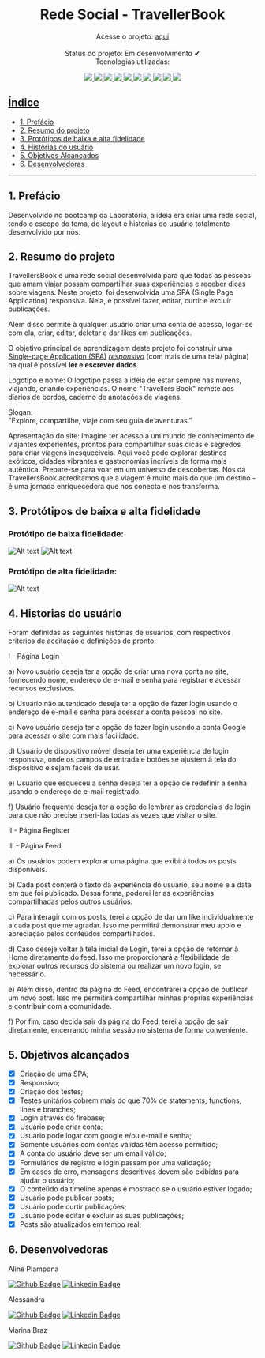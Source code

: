 <div align="center">

# Rede Social - TravellerBook

</div>

<div align="center">

Acesse o projeto: [aqui](http://)  
 <br>
Status do projeto: Em desenvolvimento ✔<br>
Tecnologias utilizadas: <br>

  <a href="https://developer.mozilla.org/en-US/docs/Learn/Getting_started_with_the_web/HTML_basics">
  <img src="https://skillicons.dev/icons?i=html"/>
  <a href="https://developer.mozilla.org/en-US/docs/Web/CSS">
  <img src="https://skillicons.dev/icons?i=css"/>
  <a href="https://developer.mozilla.org/en-US/docs/Learn/JavaScript/First_steps/What_is_JavaScript">
  <img src="https://skillicons.dev/icons?i=js"/>
  <a href="https://git-scm.com/">
  <img src="https://skillicons.dev/icons?i=git"/>
  <a href="https://github.com/">
  <img src="https://skillicons.dev/icons?i=github"/>
  <a href="https://jestjs.io/pt-BR/">
  <img src="https://skillicons.dev/icons?i=jest"/>
  <a href="https://figma.com/">
  <img src="https://skillicons.dev/icons?i=figma"/>
  <a href="https://firebase.google.com/">
  <img src="https://skillicons.dev/icons?i=firebase"/>
  <a href="https://code.visualstudio.com/">
  <img src="https://skillicons.dev/icons?i=vscode"/>
   <a href="https://nodejs.org/en">
  <img src="https://skillicons.dev/icons?i=nodejs"/>

</div>

## Índice

- [1. Prefácio](#1-prefácio)
- [2. Resumo do projeto](#2-resumo-do-projeto)
- [3. Protótipos de baixa e alta fidelidade](#3-protótipos-de-baixa-e-alta-fidelidade)
- [4. Histórias do usuário](#4-historias-do-usuário)
- [5. Objetivos Alcançados](#5-objetivos-alcançados)
- [6. Desenvolvedoras](#6-desenvolvedoras)

---

## 1. Prefácio

Desenvolvido no bootcamp da Laboratória, a ideia era criar uma rede social, tendo o escopo do tema,
do layout e historias do usuário totalmente desenvolvido por nós.

## 2. Resumo do projeto

TravellersBook é uma rede social desenvolvida para que todas as pessoas que amam viajar possam
compartilhar suas experiências e receber dicas sobre viagens. Neste projeto, foi desenvolvida
uma SPA (Single Page Application) responsiva. Nela, é possível fazer, editar, curtir e excluir publicações.

Além disso permite à qualquer usuário criar uma conta de acesso,
logar-se com ela, criar, editar, deletar e dar likes em publicações.

O objetivo principal de aprendizagem deste projeto foi construir uma [Single-page
Application
(SPA)](https://pt.wikipedia.org/wiki/Aplicativo_de_p%C3%A1gina_%C3%BAnica)
[_responsiva_](https://curriculum.laboratoria.la/pt/topics/css/02-responsive) (com mais de uma tela/ página) na
qual é possível **ler e escrever dados**.

Logotipo e nome:
O logotipo passa a idéia de estar sempre nas nuvens, viajando, criando experiências.
O nome "Travellers Book" remete aos diarios de bordos, caderno de anotações de viagens.

Slogan:  
"Explore, compartilhe, viaje com seu guia de aventuras."

Apresentação do site:
Imagine ter acesso a um mundo de conhecimento de viajantes experientes, prontos para compartilhar suas dicas e segredos para criar viagens inesquecíveis. Aqui você pode explorar destinos exóticos, cidades vibrantes e gastronomias incríveis de forma mais autêntica.
Prepare-se para voar em um universo de descobertas. Nós da TravellersBook acreditamos que a viagem é muito mais do que um destino - é uma jornada enriquecedora que nos conecta e nos transforma.

## 3. Protótipos de baixa e alta fidelidade

### Protótipo de baixa fidelidade:

![Alt text](/src/img/prototipo_baixa.jpeg)
![Alt text](src/img/prototipo_baixa2.jpeg)

### Protótipo de alta fidelidade:

![Alt text](src/img/prototipo_alta.png)

## 4. Historias do usuário

Foram definidas as seguintes histórias de usuários, com respectivos critérios de aceitação e definições de pronto:

I - Página Login

a) Novo usuário deseja ter a opção de criar uma nova conta no site, fornecendo nome, endereço de e-mail e senha para registrar e acessar recursos exclusivos.

b) Usuário não autenticado deseja ter a opção de fazer login usando o endereço de e-mail e senha para acessar a conta pessoal no site.

c) Novo usuário deseja ter a opção de fazer login usando a conta Google para acessar o site com mais facilidade.

d) Usuário de dispositivo móvel deseja ter uma experiência de login responsiva, onde os campos de entrada e botões se ajustem à tela do dispositivo e sejam fáceis de usar.

e) Usuário que esqueceu a senha deseja ter a opção de redefinir a senha usando o endereço de e-mail registrado.

f) Usuário frequente deseja ter a opção de lembrar as credenciais de login para que não precise inseri-las todas as vezes que visitar o site.

II - Página Register

III - Página Feed

a) Os usuários podem explorar uma página que exibirá todos os posts disponíveis.

b) Cada post conterá o texto da experiência do usuário, seu nome e a data em que foi publicado. Dessa forma, poderei ler as experiências compartilhadas pelos outros usuários.

c) Para interagir com os posts, terei a opção de dar um like individualmente a cada post que me agradar. Isso me permitirá demonstrar meu apoio e apreciação pelos conteúdos compartilhados.

d) Caso deseje voltar à tela inicial de Login, terei a opção de retornar à Home diretamente do feed. Isso me proporcionará a flexibilidade de explorar outros recursos do sistema ou realizar um novo login, se necessário.

e) Além disso, dentro da página do Feed, encontrarei a opção de publicar um novo post. Isso me permitirá compartilhar minhas próprias experiências e contribuir com a comunidade.

f) Por fim, caso decida sair da página do Feed, terei a opção de sair diretamente, encerrando minha sessão no sistema de forma conveniente.

## 5. Objetivos alcançados

- [x] Criação de uma SPA;
- [x] Responsivo;
- [x] Criação dos testes;
- [x] Testes unitários cobrem mais do que 70% de statements, functions, lines e branches;
- [x] Login através do firebase;
- [x] Usuário pode criar conta;
- [x] Usuário pode logar com google e/ou e-mail e senha;
- [x] Somente usuários com contas válidas têm acesso permitido;
- [x] A conta do usuário deve ser um email válido;
- [x] Formulários de registro e login passam por uma validação;
- [x] Em casos de erro, mensagens descritivas devem são exibidas para ajudar o usuário;
- [x] O conteúdo da timeline apenas é mostrado se o usuário estiver logado;
- [x] Usuário pode publicar posts;
- [x] Usuário pode curtir publicações;
- [x] Usuário pode editar e excluir as suas publicações;
- [x] Posts são atualizados em tempo real;

## 6. Desenvolvedoras

Aline Plampona

[![Github Badge](https://img.shields.io/badge/-Github-000?style=flat-square&logo=Github&logoColor=white&link)](https://github.com/alinepamplona) [![Linkedin Badge](https://img.shields.io/badge/-LinkedIn-blue?style=flat-square&logo=Linkedin&logoColor=white&link)](https://www.linkedin.com/in/alinebpamplona/)

Alessandra

[![Github Badge](https://img.shields.io/badge/-Github-000?style=flat-square&logo=Github&logoColor=white&link)](https://github.com/AlessandraAlvesLopes) [![Linkedin Badge](https://img.shields.io/badge/-LinkedIn-blue?style=flat-square&logo=Linkedin&logoColor=white&link)]("https://www.linkedin.com/in/alessandraalveslopes/")

Marina Braz

[![Github Badge](https://img.shields.io/badge/-Github-000?style=flat-square&logo=Github&logoColor=white&link)](https://github.com/rbcribeiro) [![Linkedin Badge](https://img.shields.io/badge/-LinkedIn-blue?style=flat-square&logo=Linkedin&logoColor=white&link)](https://www.linkedin.com/in/marinanbraz/)
